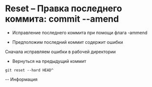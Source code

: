 # Reset – Правка последнего коммита: commit --amend

- Исправление последнего коммита при помощи флага -ammend

- Предположим последний коммит содержит ошибки

Сначала исправляем ошибки в рабочей директории

- Вернуться на предыдущий коммит

```
git reset --hard HEAD^
```
-- Информация 

